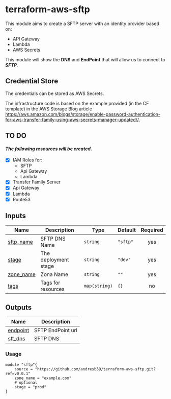 # terraform-aws-sftp
This module aims to create a SFTP server with an identity provider based on:

- API Gateway
- Lambda
- AWS Secrets

This module will show the **DNS** and **EndPoint** that will allow us to connect to **_SFTP_**.

## Credential Store
The credentials can be stored as AWS Secrets.

The infrastructure code is based on the example provided (in the CF template) in the AWS Storage Blog article
https://aws.amazon.com/blogs/storage/enable-password-authentication-for-aws-transfer-family-using-aws-secrets-manager-updated//.

## TO DO
#### _The following resources will be created._

- [X] IAM Roles for:
  - SFTP
  - Api Gateway
  - Lambda
- [X] Transfer Family Server
- [X] Api Gateway
- [X] Lambda
- [X] Route53

## Inputs

| Name | Description | Type | Default | Required |
|------|-------------|------|---------|:--------:|
| <a name="input_sftp_name"></a> [sftp\_name](#input\_sftp\_name) | SFTP DNS Name | `string` | `"sftp"` |   yes    |
| <a name="input_stage"></a> [stage](#input\_stage) | The deployment stage | `string` | `"dev"` |   yes    |
| <a name="input_zone_name"></a> [zone\_name](#input\_zone\_name) | Zona Name | `string` | `""` |   yes    |
| <a name="input_tags"></a> [tags](#input\_tags) | Tags for resources | `map(string)` | `{}` |    no    |


## Outputs

| Name | Description |
|------|-------------|
| <a name="output_endpoint"></a> [endpoint](#output\_endpoint) | SFTP EndPoint url |
| <a name="output_sft_dns"></a> [sft\_dns](#output\_sft\_dns) | SFTP DNS |

### Usage
```
module "sftp"{
    source = "https://github.com/andresb39/terraform-aws-sftp.git?ref=v0.0.1"
    zone_name = "example.com"
    # optional 
    stage = "prod"
}
```

<!-- END_TF_DOCS -->